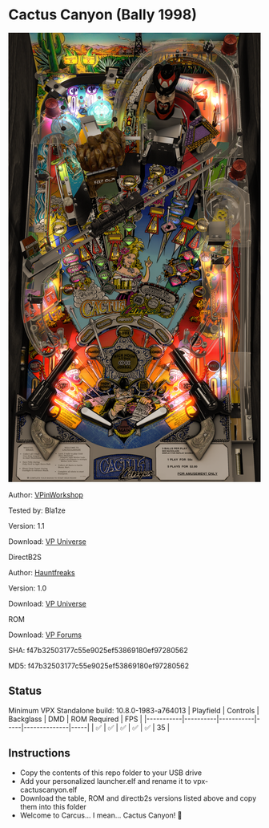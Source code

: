 # Cactus Canyon (Bally 1998)

![Table Preview](https://github.com/Bla1ze/vpx-images/blob/main/vpx-cactuscanyon.png)

Author: [VPinWorkshop](https://vpuniverse.com/profile/40692-vpinworkshop/)  

Tested by: Bla1ze

Version: 1.1

Download: [VP Universe](https://vpuniverse.com/files/file/6267-cactus-canyon-continued-bally-1998-vpw-mod)

DirectB2S

Author: [Hauntfreaks](https://vpuniverse.com/profile/5216-hauntfreaks/)  

Version: 1.0

Download: [VP Universe](https://vpuniverse.com/files/file/14097-cactus-canyon-bally-1998-b2s-with-full-dmd/)

ROM

Download: [VP Forums](https://www.vpforums.org/index.php?app=downloads&showfile=1257)

SHA: f47b32503177c55e9025ef53869180ef97280562

MD5: f47b32503177c55e9025ef53869180ef97280562

## Status 

Minimum VPX Standalone build: 10.8.0-1983-a764013
| Playfield | Controls | Backglass | DMD | ROM Required | FPS | 
|-----------|----------|-----------|-----|--------------|-----|
| :white_check_mark: | :white_check_mark: | :white_check_mark: | :white_check_mark: | :white_check_mark: | 35 |

## Instructions

- Copy the contents of this repo folder to your USB drive
- Add your personalized launcher.elf and rename it to vpx-cactuscanyon.elf
- Download the table, ROM and directb2s versions listed above and copy them into this folder
- Welcome to Carcus... I mean... Cactus Canyon! 🌵
